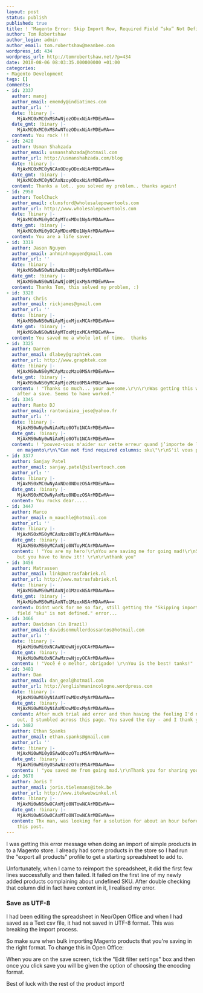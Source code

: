 ```yaml
---
layout: post
status: publish
published: true
title: ! 'Magento Error: Skip Import Row, Required Field “sku” Not Defined'
author: Tom Robertshaw
author_login: admin
author_email: tom.robertshaw@meanbee.com
wordpress_id: 434
wordpress_url: http://tomrobertshaw.net/?p=434
date: 2010-08-06 08:03:35.000000000 +01:00
categories:
- Magento Development
tags: []
comments:
- id: 2337
  author: manoj
  author_email: ememdy@indiatimes.com
  author_url: ''
  date: !binary |-
    MjAxMC0xMC0xMSAwNjozODoxNiArMDEwMA==
  date_gmt: !binary |-
    MjAxMC0xMC0xMSAwNTozODoxNiArMDEwMA==
  content: You rock !!!
- id: 2420
  author: Usman Shahzada
  author_email: usmanshahzada@hotmail.com
  author_url: http://usmanshahzada.com/blog
  date: !binary |-
    MjAxMC0xMC0yNCAxODoyODoxNiArMDEwMA==
  date_gmt: !binary |-
    MjAxMC0xMC0yNCAxNzoyODoxNiArMDEwMA==
  content: Thanks a lot.. you solved my problem.. thanks again!
- id: 2950
  author: ToolChuck
  author_email: clunsford@wholesalepowertools.com
  author_url: http://www.wholesalepowertools.com
  date: !binary |-
    MjAxMC0xMi0yOCAyMToxMDo1NyArMDAwMA==
  date_gmt: !binary |-
    MjAxMC0xMi0yOCAyMDoxMDo1NyArMDAwMA==
  content: You are a life saver.
- id: 3319
  author: Jason Nguyen
  author_email: anhminhnguyen@gmail.com
  author_url: ''
  date: !binary |-
    MjAxMS0wNS0wNiAwNzo0MjoxMyArMDEwMA==
  date_gmt: !binary |-
    MjAxMS0wNS0wNiAwNjo0MjoxMyArMDEwMA==
  content: Thanks Tom, this solved my problem, :)
- id: 3320
  author: Chris
  author_email: rickjames@gmail.com
  author_url: ''
  date: !binary |-
    MjAxMS0wNS0wNiAyMjoxMjoxMCArMDEwMA==
  date_gmt: !binary |-
    MjAxMS0wNS0wNiAyMToxMjoxMCArMDEwMA==
  content: You saved me a whole lot of time.  thanks
- id: 3325
  author: Darren
  author_email: dlabey@graphtek.com
  author_url: http://www.graphtek.com
  date: !binary |-
    MjAxMS0wNS0yMCAyMzozMzo0MSArMDEwMA==
  date_gmt: !binary |-
    MjAxMS0wNS0yMCAyMjozMzo0MSArMDEwMA==
  content: ! "Thanks so much... your awesome.\r\n\r\nWas getting this weird error
    after a save. Seems to have worked."
- id: 3345
  author: Ranto DJ
  author_email: rantoniaina_jose@yahoo.fr
  author_url: ''
  date: !binary |-
    MjAxMS0wNy0wNiAxMzo0OTo1NCArMDEwMA==
  date_gmt: !binary |-
    MjAxMS0wNy0wNiAxMjo0OTo1NCArMDEwMA==
  content: ! "pouvez-vous m'aider sur cette erreur quand j’importe de liste de produit
    en majento\r\n\"Can not find required columns: sku\"\r\nS'il vous plaît aidez-moi!!!!!!!!"
- id: 3377
  author: Sanjay Patel
  author_email: sanjay.patel@silvertouch.com
  author_url: ''
  date: !binary |-
    MjAxMS0xMC0wNyAxNDo0NDozOSArMDEwMA==
  date_gmt: !binary |-
    MjAxMS0xMC0wNyAxMzo0NDozOSArMDEwMA==
  content: You rocks dear.....
- id: 3447
  author: Marco
  author_email: m_mauchle@hotmail.com
  author_url: ''
  date: !binary |-
    MjAxMS0xMS0yMCAxNzo0NToyMCArMDAwMA==
  date_gmt: !binary |-
    MjAxMS0xMS0yMCAxNjo0NToyMCArMDAwMA==
  content: ! "You are my hero!\r\nYou are saving me for going mad!\r\nSoo simple -
    but you have to know it!! \r\n\r\nthank you"
- id: 3456
  author: Matrassen
  author_email: link@matrasfabriek.nl
  author_url: http://www.matrasfabriek.nl
  date: !binary |-
    MjAxMi0wMS0wMiAxNjo1MzoxNSArMDAwMA==
  date_gmt: !binary |-
    MjAxMi0wMS0wMiAxNTo1MzoxNSArMDAwMA==
  content: Didnt work for me so far, still getting the "Skipping import row, required
    field "sku" is not defined." error...
- id: 3466
  author: Davidson (in Brazil)
  author_email: davidsonmullerdossantos@hotmail.com
  author_url: ''
  date: !binary |-
    MjAxMi0wMi0xNCAwNDowNjoyOCArMDAwMA==
  date_gmt: !binary |-
    MjAxMi0wMi0xNCAwMzowNjoyOCArMDAwMA==
  content: ! "Você é o melhor, obrigado! \r\nYou is the best! tanks!"
- id: 3481
  author: Dan
  author_email: dan_geal@hotmail.com
  author_url: http://englishmanincologne.wordpress.com
  date: !binary |-
    MjAxMi0wMi0yNiAxMTowMDoxMyArMDAwMA==
  date_gmt: !binary |-
    MjAxMi0wMi0yNiAxMDowMDoxMyArMDAwMA==
  content: After much trial and error and then having the feeling I'd never work it
    out, I stumbled across this page. You saved the day - and I thank you for that!
- id: 3482
  author: Ethan Spanks
  author_email: ethan.spanks@gmail.com
  author_url: ''
  date: !binary |-
    MjAxMi0wMi0yOSAwODozOTozMSArMDAwMA==
  date_gmt: !binary |-
    MjAxMi0wMi0yOSAwNzozOTozMSArMDAwMA==
  content: ! "you saved me from going mad.\r\nThank you for sharing your learning."
- id: 3670
  author: Joris T
  author_email: joris.tielemans@itek.be
  author_url: http://www.itekwebwinkel.nl
  date: !binary |-
    MjAxMi0wNS0wOCAxMjo0NTowNCArMDEwMA==
  date_gmt: !binary |-
    MjAxMi0wNS0wOCAxMTo0NTowNCArMDEwMA==
  content: Thx man, was looking for a solution for about an hour before I came across
    this post.
---
```

I was getting this error message when doing an import of simple products in to a Magento store.  I already had some products in the store so I had run the "export all products" profile to get a starting spreadsheet to add to.

Unfortunately, when I came to reimport the spreadsheet, it did the first few lines successfully and then failed.  It failed on the first line of my newly added products complaining about undefined SKU.  After double checking that column did in fact have content in it, I realised my error.

<h3>Save as UTF-8</h3>

I had been editing the spreadsheet in Neo/Open Office and when I had saved as a Text csv file, it had not saved in UTF-8 format.   This was breaking the import process.

So make sure when bulk importing Magento products that you're saving in the right format.  To change this in Open Office:

When you are on the save screen, tick the "Edit filter settings" box and then once you click save you will be given the option of choosing the encoding format.

Best of luck with the rest of the product import!
